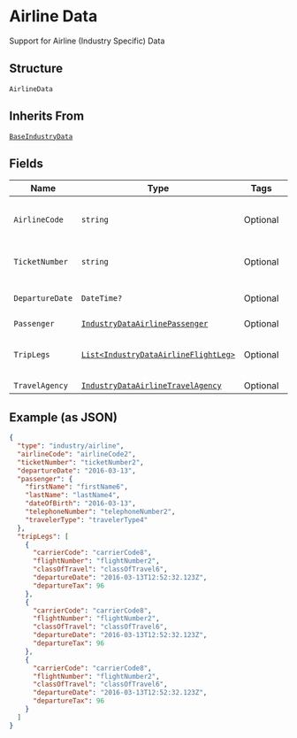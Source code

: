 
# Airline Data

Support for Airline (Industry Specific) Data

## Structure

`AirlineData`

## Inherits From

[`BaseIndustryData`](../../doc/models/base-industry-data.md)

## Fields

| Name | Type | Tags | Description |
|  --- | --- | --- | --- |
| `AirlineCode` | `string` | Optional | IATA 3 digit code that identifies the carrier |
| `TicketNumber` | `string` | Optional | The ticket's unique identifier |
| `DepartureDate` | `DateTime?` | Optional | Flight departure date. |
| `Passenger` | [`IndustryDataAirlinePassenger`](../../doc/models/industry-data-airline-passenger.md) | Optional | - |
| `TripLegs` | [`List<IndustryDataAirlineFlightLeg>`](../../doc/models/industry-data-airline-flight-leg.md) | Optional | Information about each leg of the flight |
| `TravelAgency` | [`IndustryDataAirlineTravelAgency`](../../doc/models/industry-data-airline-travel-agency.md) | Optional | - |

## Example (as JSON)

```json
{
  "type": "industry/airline",
  "airlineCode": "airlineCode2",
  "ticketNumber": "ticketNumber2",
  "departureDate": "2016-03-13",
  "passenger": {
    "firstName": "firstName6",
    "lastName": "lastName4",
    "dateOfBirth": "2016-03-13",
    "telephoneNumber": "telephoneNumber2",
    "travelerType": "travelerType4"
  },
  "tripLegs": [
    {
      "carrierCode": "carrierCode8",
      "flightNumber": "flightNumber2",
      "classOfTravel": "classOfTravel6",
      "departureDate": "2016-03-13T12:52:32.123Z",
      "departureTax": 96
    },
    {
      "carrierCode": "carrierCode8",
      "flightNumber": "flightNumber2",
      "classOfTravel": "classOfTravel6",
      "departureDate": "2016-03-13T12:52:32.123Z",
      "departureTax": 96
    },
    {
      "carrierCode": "carrierCode8",
      "flightNumber": "flightNumber2",
      "classOfTravel": "classOfTravel6",
      "departureDate": "2016-03-13T12:52:32.123Z",
      "departureTax": 96
    }
  ]
}
```

